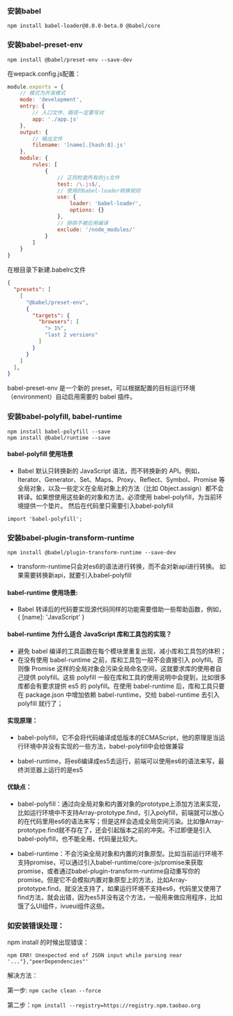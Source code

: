 ### 安装babel

```
npm install babel-loader@8.0.0-beta.0 @babel/core
```

### 安装babel-preset-env

```
npm install @babel/preset-env --save-dev
```

在wepack.config.js配置：

```js
module.exports = {
    // 模式为开发模式
    mode: 'development',
    entry: {
        // 入口文件，路径一定要写对
        app: './app.js'
    },
    output: {
        // 输出文件
        filename: '[name].[hash:8].js'
    },
    module: {
        rules: [
            {
                // 正则检查所有的js文件
                test: /\.js$/,
                // 使用的babel-loader转换规则
                use: {
                    loader: 'babel-loader',
                    options: {}
                },
                // 排除不被应用编译
                exclude: '/node_modules/'
            }
        ]
    }
}
```

在根目录下新建.babelrc文件



```json
{
  "presets": [
    [
      "@babel/preset-env",
      {
        "targets": {
          "browsers": [
            "> 1%",
            "last 2 versions"
          ]
        }
      }
    ]
  ],
}
```

babel-preset-env 是一个新的 preset，可以根据配置的目标运行环境（environment）自动启用需要的 babel 插件。



### 安装babel-polyfill, babel-runtime

```
npm install babel-polyfill --save
npm install @babel/runtime --save
```

#### babel-polyfill 使用场景
 - Babel 默认只转换新的 JavaScript 语法，而不转换新的 API。例如，Iterator、Generator、Set、Maps、Proxy、Reflect、Symbol、Promise 等全局对象，以及一些定义在全局对象上的方法（比如 Object.assign）都不会转译。如果想使用这些新的对象和方法，必须使用 babel-polyfill，为当前环境提供一个垫片。
然后在代码里只需要引入babel-polyfill



```
import 'babel-polyfill';
```


### 安装babel-plugin-transform-runtime

```
npm install @babel/plugin-transform-runtime --save-dev
```

 - transform-runtime只会对es6的语法进行转换，而不会对新api进行转换。
如果需要转换新api，就要引入babel-polyfill


#### babel-runtime 使用场景:
 - Babel 转译后的代码要实现源代码同样的功能需要借助一些帮助函数，例如，{ [name]: 'JavaScript' }

#### babel-runtime 为什么适合 JavaScript 库和工具包的实现？

- 避免 babel 编译的工具函数在每个模块里重复出现，减小库和工具包的体积；
- 在没有使用 babel-runtime 之前，库和工具包一般不会直接引入 polyfill。否则像 Promise 这样的全局对象会污染全局命名空间，这就要求库的使用者自己提供 polyfill。这些 polyfill 一般在库和工具的使用说明中会提到，比如很多库都会有要求提供 es5 的 polyfill。在使用 babel-runtime 后，库和工具只要在 package.json 中增加依赖 babel-runtime，交给 babel-runtime 去引入 polyfill 就行了；

#### 实现原理：
- babel-polyfill，它不会将代码编译成低版本的ECMAScript，他的原理是当运行环境中并没有实现的一些方法，babel-polyfill中会给做兼容

- babel-runtime，将es6编译成es5去运行，前端可以使用es6的语法来写，最终浏览器上运行的是es5


#### 优缺点：
- babel-polyfill：通过向全局对象和内置对象的prototype上添加方法来实现，比如运行环境中不支持Array-prototype.find，引入polyfill，前端就可以放心的在代码里用es6的语法来写；但是这样会造成全局空间污染。比如像Array-prototype.find就不存在了，还会引起版本之前的冲突。不过即便是引入babel-polyfill，也不能全用，代码量比较大。

- babel-runtime：不会污染全局对象和内置的对象原型。比如当前运行环境不支持promise，可以通过引入babel-runtime/core-js/promise来获取promise，或者通过babel-plugin-transform-runtime自动重写你的promise。但是它不会模拟内置对象原型上的方法，比如Array-prototype.find，就没法支持了，如果运行环境不支持es6，代码里又使用了find方法，就会出错，因为es5并没有这个方法，一般用来做应用程序，比如饿了么UI组件，ivueui组件这些。



### 如安装错误处理：

npm install 的时候出现错误：

```
npm ERR! Unexpected end of JSON input while parsing near '..."},"peerDependencies"'
```

解决方法：

第一步: `npm cache clean --force`

第二步：`npm install --registry=https://registry.npm.taobao.org
`
